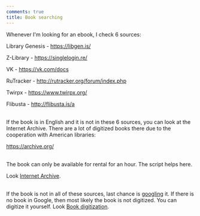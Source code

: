 ```yaml
---
comments: true
title: Book searching
---
```


Whenever I'm looking for an ebook, I check 6 sources:

Library Genesis - <https://libgen.is/>

Z-Library - <https://singlelogin.re/>

VK - <https://vk.com/docs>

RuTracker - <http://rutracker.org/forum/index.php>

Twirpx - <https://www.twirpx.org/>

Flibusta - <http://flibusta.is/a>
<br><br>

If the book is in English and it is not in these 6 sources, you can look at the Internet Archive. There are a lot of digitized books there due to the cooperation with American libraries:

<https://archive.org/>
<br><br>

The book can only be available for rental for an hour. The script helps here.

Look [Internet Archive](/en/internet-archive).
<br><br>

If the book is not in all of these sources, last chance is [googling](/en/search-engines) it. If there is no book in Google, then most likely the book is not digitized. You can digitize it yourself. Look [Book digitization](/en/book-digitization).